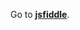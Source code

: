 Go to **[jsfiddle](http://jsfiddle.net/gh/get/library/pure/1borodat1/EloquentJS/tree/master/Chapter15)**.